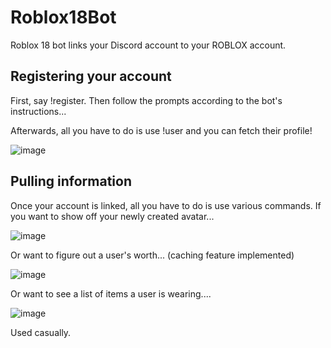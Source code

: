 # Roblox18Bot
Roblox 18 bot links your Discord account to your ROBLOX account.

## Registering your account

First, say !register.
Then follow the prompts according to the bot's instructions...

Afterwards, all you have to do is use !user <Discord User name> and you can fetch their profile!

![image](https://user-images.githubusercontent.com/50351133/131240049-3c1eaae5-4167-4128-ba2c-9b0055137589.png)


## Pulling information

Once your account is linked, all you have to do is use various commands.
If you want to show off your newly created avatar...

![image](https://user-images.githubusercontent.com/50351133/131239921-d8638666-1f25-48ff-98ee-95f91a9ccc01.png)

Or want to figure out a user's worth... (caching feature implemented)

![image](https://user-images.githubusercontent.com/50351133/131239942-59df780f-517b-4737-b496-944d789dac1d.png)

Or want to see a list of items a user is wearing....

![image](https://user-images.githubusercontent.com/50351133/131240067-d4e91c6b-8580-4c64-877a-c9b9c069a5b4.png)

Used casually.
